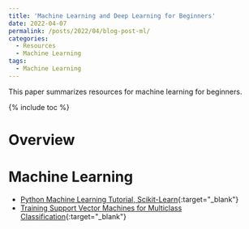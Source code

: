 ```yaml
---
title: 'Machine Learning and Deep Learning for Beginners'
date: 2022-04-07
permalink: /posts/2022/04/blog-post-ml/
categories:
  - Resources  
  - Machine Learning
tags:  
  - Machine Learning  
---
```


This paper summarizes resources for  machine learning for beginners.

{% include toc %}

# Overview

# Machine Learning
* [Python Machine Learning Tutorial, Scikit-Learn](https://elitedatascience.com/python-machine-learning-tutorial-scikit-learn){:target="_blank"}
* [Training Support Vector Machines for Multiclass Classification](https://www.kaggle.com/pranathichunduru/svm-for-multiclass-classification/){:target="_blank"}